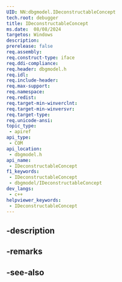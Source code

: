 ```yaml
---
UID: NN:dbgmodel.IDeconstructableConcept
tech.root: debugger
title: IDeconstructableConcept
ms.date:  08/08/2024
targetos: Windows
description: 
prerelease: false
req.assembly: 
req.construct-type: iface
req.ddi-compliance: 
req.header: dbgmodel.h
req.idl: 
req.include-header: 
req.max-support: 
req.namespace: 
req.redist: 
req.target-min-winverclnt: 
req.target-min-winversvr: 
req.target-type: 
req.unicode-ansi: 
topic_type:
 - apiref
api_type:
 - COM
api_location:
 - dbgmodel.h
api_name:
 - IDeconstructableConcept
f1_keywords:
 - IDeconstructableConcept
 - dbgmodel/IDeconstructableConcept
dev_langs:
 - c++
helpviewer_keywords:
 - IDeconstructableConcept
---
```


## -description

## -remarks

## -see-also


